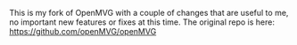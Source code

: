 This is my fork of OpenMVG with a couple of changes that are useful to me, no important new features or fixes at this time. The original repo is here: https://github.com/openMVG/openMVG
